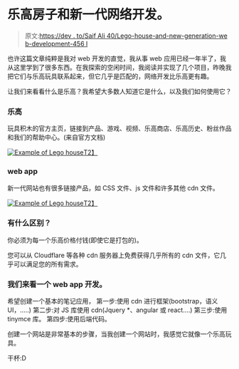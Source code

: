 # 乐高房子和新一代网络开发。

> 原文:[https://dev . to/Saif Ali 40/Lego-house-and-new-generation-we b-development-456 l](https://dev.to/saifali40/lego-house-and-new-generation-web-development-456l)

也许这篇文章纯粹是我对 web 开发的直觉，我从事 web 应用已经一年半了，我从这里学到了很多东西。在我探索的空闲时间，我阅读并实现了几个项目，昨晚我把它们与乐高玩具联系起来，但它几乎是匹配的，网络开发比乐高更有趣。

让我们来看看什么是乐高？我希望大多数人知道它是什么，以及我们如何使用它？

### [](#lego)乐高

玩具积木的官方主页，链接到产品、游戏、视频、乐高商店、乐高历史、粉丝作品和我们的帮助中心。(来自官方文档)

[![Example of Lego house](../Images/0023a20eb7dce9b4346e743fed48a19c.png)T2】](https://res.cloudinary.com/practicaldev/image/fetch/s--KtGWlEpf--/c_limit%2Cf_auto%2Cfl_progressive%2Cq_auto%2Cw_880/https://i.ytimg.com/vi/5EHf4oV-XuY/maxresdefault.jpg)

### [](#web-app)web app

新一代网站也有很多链接产品，如 CSS 文件、js 文件和许多其他 cdn 文件。

[![Example of Lego house](../Images/3acbc48932f864fa12b1bdad92bb766b.png)T2】](https://res.cloudinary.com/practicaldev/image/fetch/s--S9O_dfM4--/c_limit%2Cf_auto%2Cfl_progressive%2Cq_auto%2Cw_880/https://i.ytimg.com/vi/wrdR5Su_Stg/maxresdefault.jpg)

### [](#what-makes-difference)有什么区别？

你必须为每一个乐高价格付钱(即使它是打包的)。

您可以从 Cloudflare 等各种 cdn 服务器上免费获得几乎所有的 cdn 文件，它几乎可以满足您的所有需求。

### [](#lets-have-a-look-at-a-web-app-development)我们来看一个 web app 开发。

希望创建一个基本的笔记应用，
第一步:使用 cdn 进行框架(bootstrap，语义 UI，.....)
第二步:对 JS 库使用 cdn(Jquery *、angular 或 react....)
第三步:使用 tinymce 库。
第四步:使用后端代码。

创建一个网站是非常基本的步骤，当我创建一个网站时，我感觉它就像一个乐高玩具。

干杯:D